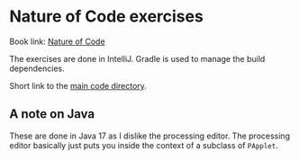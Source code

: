 # Nature of Code exercises

Book link: [Nature of Code](https://natureofcode.com/book)

The exercises are done in IntelliJ. Gradle is used to manage the build
dependencies.

Short link to the [main code directory](https://github.com/willprice/nature-of-code/tree/master/app/src/main/java/dev/willprice/noc).

## A note on Java
These are done in Java 17 as I dislike the processing editor.
The processing editor basically just puts you inside the context of a subclass
of `PApplet`.
